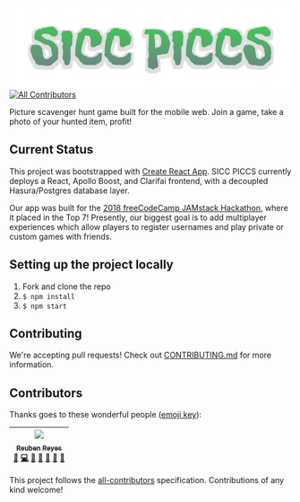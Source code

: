 ![sicc piccs logo](./src/static/svgs/logo.svg)
[![All Contributors](https://img.shields.io/badge/all_contributors-1-orange.svg?style=flat-square)](#contributors)

Picture scavenger hunt game built for the mobile web. Join a game, take a photo of your hunted item, profit!

## Current Status

This project was bootstrapped with [Create React App](https://github.com/facebook/create-react-app). SICC PICCS currently deploys a React, Apollo Boost, and Clarifai frontend, with a decoupled Hasura/Postgres database layer.

Our app was built for the [2018 freeCodeCamp JAMstack Hackathon](https://medium.freecodecamp.org/freecodecamp-is-hosting-a-free-hackathon-at-github-in-san-francisco-and-an-online-hackathon-too-2078088df278), where it placed in the Top 7! Presently, our biggest goal is to add multiplayer experiences which allow players to register usernames and play private or custom games with friends.

## Setting up the project locally

1.  Fork and clone the repo
2.  `$ npm install`
3.  `$ npm start`

## Contributing

We're accepting pull requests! Check out [CONTRIBUTING.md](CONTRIBUTING.md) for more information.

## Contributors

Thanks goes to these wonderful people ([emoji key](https://github.com/kentcdodds/all-contributors#emoji-key)):

<!-- ALL-CONTRIBUTORS-LIST:START - Do not remove or modify this section -->
<!-- prettier-ignore -->
| [<img src="https://avatars0.githubusercontent.com/u/25578179?v=4" width="100px;"/><br /><sub><b>Reuben Reyes</b></sub>](http://reubenreyes.com)<br />[🐛](https://github.com/rreubenreyes/SICC-PICCS/issues?q=author%3Arreubenreyes "Bug reports") [💻](https://github.com/rreubenreyes/SICC-PICCS/commits?author=rreubenreyes "Code") [🎨](#design-rreubenreyes "Design") [📖](https://github.com/rreubenreyes/SICC-PICCS/commits?author=rreubenreyes "Documentation") [🤔](#ideas-rreubenreyes "Ideas, Planning, & Feedback") [👀](#review-rreubenreyes "Reviewed Pull Requests") [🔧](#tool-rreubenreyes "Tools") |
| :---: |

<!-- ALL-CONTRIBUTORS-LIST:END -->

This project follows the [all-contributors](https://github.com/kentcdodds/all-contributors) specification. Contributions of any kind welcome!
